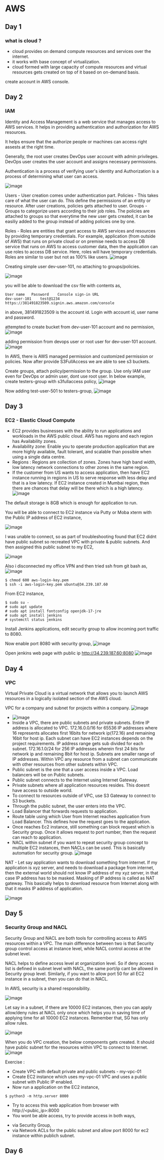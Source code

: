 # AWS

## Day 1

###  what is cloud ?
- cloud provides on demand compute resources and services over the internet.
- it works with base concept of virtualization.
- cloud formed with large capacity of compute resources and virtual resources gets created on top of it based on on-demand basis.

create account in AWS console.

## Day 2
### IAM 
Identity and Access Management is a web service that manages access to AWS services. It helps in providing authentication and authorization for AWS resources.

It helps ensure that the authorize people or machines can access right assests at the right time.

Generally, the root user creates DevOps user account with admin privileges. DevOps user creates the user account and assigns necessary permissions.

Authentication is a process of verifying user's identity and Authorization is a process of determining what user can access.

![image](https://github.com/balathecoder/newproject/blob/master/aws/day2_IAM.JPG)

Users - User creation comes under authentication part.
Policies - This takes care of what the user can do. This define the permissions of an entity or resource. After user creations, policies gets attached to user. 
Groups - Groups to categorize users according to their job roles. The policies are attached to groups so that everytime the new user gets created, it can be easiliy added to the group instead of adding policies one by one.

Roles - Roles are entities that grant access to AWS services and resources by providing temporary credentials. For example, application (from outside of AWS) that runs on private cloud or on premise needs to access DB service that runs on AWS to access customer data, then the application can use roles to access DB service. Here, roles will have temporary credentials. Roles are similar to user but not as 100% like users.
![image](https://github.com/balathecoder/newproject/blob/master/aws/day2_roles_usecase.JPG)

Creating simple user dev-user-101, no attaching to groups/policies.

![image](https://github.com/balathecoder/newproject/blob/master/aws/day2_simple_user_creation.JPG)

you will be able to download the csv file with contents as,
```
User name	Password	Console sign-in URL
dev-user-101	test@1234	https://381491823509.signin.aws.amazon.com/console
```
in above, 381491823509 is the account id. Login with account id, user name and password.

attempted to create bucket from dev-user-101 account and no permission,
![image](https://github.com/balathecoder/newproject/blob/master/aws/day2_s3_bucket_creation_failed.JPG)

adding permission from devops user or root user for dev-user-101 account.
![image](https://github.com/balathecoder/newproject/blob/master/aws/day2_add_permission.JPG)

In AWS, there is AWS managed permission and customized permission or policies. Now after provide S3FullAccess we are able to see s3 buckets.

Create groups, attach policy/permission to the group. Use only IAM user even for DevOps or admin user, dont use root user. In below example, create testers-group with s3fullaccess policy,
![image](https://github.com/balathecoder/newproject/blob/master/aws/day2_test_group_with_s3_access.JPG)

Now adding test-user-501 to testers-group,
![image](https://github.com/balathecoder/newproject/blob/master/aws/day2_test_group_with_testuser.JPG)

## Day 3

### EC2 - Elastic Cloud Compute
* EC2 provides businesses with the ability to run applications and workloads in the AWS public cloud.
AWS has regions and each region has Availability zones.
* Availability zone: Enable you to operate production application that are more highly available, fault tolerant, and scalable than possible when using a single data centre.
* Regions : Regions are collection of zones. Zones have high band width, low latency network connections to other zones in the same region. 
* If the customer from US wants to access application, then have EC2 instance running in regions in US to serve response with less delay and that is a low latency. If EC2 instance created in Mumbai region, then there are chances that delay will be there which is a high latency.
![image](https://github.com/balathecoder/newproject/blob/master/aws/day3_regions.JPG)

The default storage is 8GB which is enough for application to run.

You will be able to connect to EC2 instance via Putty or Moba xterm with the Public IP address of EC2 instance,

![image](https://github.com/balathecoder/newproject/blob/master/aws/day3_connect_to_EC2_instance.JPG)

I was unable to connect, so as part of troubleshooting found that EC2 didnt have public subnet so recreated VPC with private & public subnets. And then assigned this public subnet to my EC2,

![image](https://github.com/balathecoder/newproject/blob/master/aws/day3_EC2_with_public_subnet.JPG)

Also i disconnected my office VPN and then tried ssh from git bash as, 
![image](https://github.com/balathecoder/newproject/blob/master/aws/day3_ssh_EC2_instance.JPG)

```
$ chmod 600 aws-login-key.pem
$ ssh -i aws-login-key.pem ubuntu@34.239.187.60
```

From EC2 instance,
```
$ sudo su -
# sudo apt update
# sudo apt install fontconfig openjdk-17-jre
# sudo apt install jenkins
# systemctl status jenkins
```

Install Jenkins applications, edit security group to allow incoming port traffic to 8080.

Now enable port 8080 with security group,
![image](https://github.com/balathecoder/newproject/blob/master/aws/day3_inbound_port_8080.JPG)

Open jenkins web page with public ip http://34.239.187.60:8080
![image](https://github.com/balathecoder/newproject/blob/master/aws/day3_jenkins_webpage.JPG)

## Day 4

### VPC
Virtual Private Cloud is a virtual network that allows you to launch AWS resources in a logically isolated section of the AWS cloud.

VPC for a company and subnet for projects within a company.
![image](https://github.com/balathecoder/newproject/blob/master/aws/day4_VPC_and_Subnets.JPG)

* ![image](https://github.com/balathecoder/newproject/blob/master/aws/day4_VPC_concepts2.JPG)
* Inside a VPC, there are public subnets and private subnets. Entire IP address is allocated to VPC. 172.16.0.0/16 for 65536 IP addresses where 16 represents allocates first 16bits for network ip(172.16) and remaining 16bit for host ip.
Each subnet can have EC2 instances depends on the project requirements. IP address range gets sub divided for each subnet. 172.16.1.0/24 for 256 IP addresses wherein first 24 bits for network ip and remaining 8bit for host ip. Subnets are smaller range of IP addresses. Within VPC any resource from a subnet can communicate with other resources from other subnets within VPC.
* Public subnet is the one that a user access inside a VPC. Load balancers will be on Public subnets.
* Public subnet connects to the Internet using Internet Gateway.
* Private subnets where all application resources resides. This doesnt have access to outside world.
* To connect to resources outside of VPC, use S3 Gateway to connect to S3 buckets.
* Through the public subnet, the user enters into the VPC.
* Load Balancer that forwards requests to application.
* Route table using which User from Internet reaches application from Load Balancer. This defines how the request goes to the application.
* Once reaches Ec2 instance, still something can block request which is Security group. Once it allows request to port number, then the request can reach to application.
* NACL within subnet if you want to repeat security group concept to multiple EC2 instances, then NACLs can be used. This is basically automation for security group.
![image](https://github.com/balathecoder/newproject/blob/master/aws/day4_VPC_concepts.JPG)

NAT - Let say application wants to download something from internet. If my application is xyz server, and needs to download a package from internet, then the external world should not know IP address of my xyz server, in that case IP address has to be masked. Masking of IP address is called as NAT gateway. This basically helps to download resource from Internet along with that it masks IP address of application.

![image](https://github.com/balathecoder/newproject/blob/master/aws/day4_why_VPC_with_example.JPG)

## Day 5

### Security Group and NACL
Security Group and NACL are both tools for controlling access to AWS resources within a VPC. The main difference between two is that Security group control access at instance level, while NACL control access at the subnet level.

NACL helps to define access level at organization level. So if deny access list is defined in subnet level with NACL, the same port/ip cant be allowed in Security group level. Similarly, if you want to allow port 50 for all EC2 instance in a subnet, then you can do that in NACL.

In AWS, security is a shared responsibility. 

![image](https://github.com/balathecoder/newproject/blob/master/aws/day5_SG_and_NACL.JPG)

Let say in a subnet, if there are 10000 EC2 instances, then you can apply allow/deny rules at NACL only once which helps you in saving time of applying time for all 10000 EC2 instances. Remember that, SG has only allow rules.

![image](https://github.com/balathecoder/newproject/blob/master/aws/day5_SG_and_NACL2.JPG)

When you do VPC creation, the below components gets created. It should have public subnet for the resources within VPC to connect to Internet.
![image](https://github.com/balathecoder/newproject/blob/master/aws/day5_VPC_creation.JPG)

Exercise :
* Create VPC with default private and public subnets - my-vpc-01
* Create EC2 instance which uses my-vpc-01 VPC and uses a public subnet with Public IP enabled.
* Now run a application on the EC2 instance,
```
$ python3 -m http.server 8000
```
* Try to access this web application from browser with http://<pubic_ip>:8000
* You wont be able access, try to provide access in both ways,
- via Security Group,
- via Network ACLs for the public subnet and allow port 8000 for ec2 instance within publich subnet.

## Day 6
